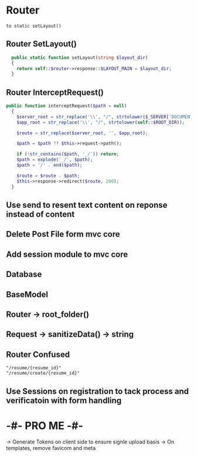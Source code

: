 # Router

    to static setLayout()

## Router SetLayout()

```php
  public static function setLayout(string $layout_dir)
  {
    return self::$router->response::$LAYOUT_MAIN = $layout_dir;
  }
```

## Router InterceptRequest()

```php
public function interceptRequest($path = null)
  {
    $server_root = str_replace('\\', "/", strtolower($_SERVER['DOCUMENT_ROOT']));
    $app_root = str_replace('\\', "/", strtolower(self::$ROOT_DIR));

    $route = str_replace($server_root, '', $app_root);

    $path = $path ?? $this->request->path();

    if (!str_contains($path, '_/')) return;
    $path = explode('_/', $path);
    $path = '/' . end($path);

    $route = $route . $path;
    $this->response->redirect($route, 200);
  }
```

## Use send to resent text content on reponse instead of content

## Delete Post File form mvc core

## Add session module to mvc core

## Database

## BaseModel

## Router -> root_folder()

## Request -> sanitizeData() -> string

## Router Confused

    "/resume/{resume_id}"
    "/resume/create/{resume_id}"

## Use Sessions on registration to tack process and verificatoin with form handling

# -#- PRO ME -#-

-> Generate Tokens on client side to ensure signle upload basis
-> On templates, remove favicom and meta
